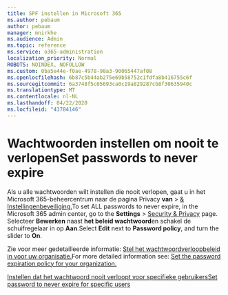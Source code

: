 ```yaml
---
title: SPF instellen in Microsoft 365
ms.author: pebaum
author: pebaum
manager: mnirkhe
ms.audience: Admin
ms.topic: reference
ms.service: o365-administration
localization_priority: Normal
ROBOTS: NOINDEX, NOFOLLOW
ms.custom: 0ba5e44e-f0ae-4978-98a3-90065447af08
ms.openlocfilehash: 6b87c5b44ab275e69b58752c1fdfa8b416755c6f
ms.sourcegitcommit: 6a3748f5c05693ca0c19a829287cb8f30635940c
ms.translationtype: MT
ms.contentlocale: nl-NL
ms.lasthandoff: 04/22/2020
ms.locfileid: "43784146"
---
```

# <a name="set-passwords-to-never-expire"></a><span data-ttu-id="b0080-102">Wachtwoorden instellen om nooit te verlopen</span><span class="sxs-lookup"><span data-stu-id="b0080-102">Set passwords to never expire</span></span> 

<span data-ttu-id="b0080-103">Als u alle wachtwoorden wilt instellen die nooit verlopen, gaat u in het Microsoft 365-beheercentrum naar de pagina Privacy **van** > [ &amp; Instellingenbeveiliging.](https://portal.office.com/adminportal/home#/settings/security)</span><span class="sxs-lookup"><span data-stu-id="b0080-103">To set ALL passwords to never expire, in the Microsoft 365 admin center, go to the **Settings** > [Security &amp; Privacy](https://portal.office.com/adminportal/home#/settings/security) page.</span></span> <span data-ttu-id="b0080-104">Selecteer **Bewerken** naast **het beleid wachtwoord**en schakel de schuifregelaar in op **Aan**.</span><span class="sxs-lookup"><span data-stu-id="b0080-104">Select **Edit** next to **Password policy**, and turn the slider to **On**.</span></span>
  
<span data-ttu-id="b0080-105">Zie voor meer gedetailleerde informatie: [Stel het wachtwoordverloopbeleid in voor uw organisatie.](https://docs.microsoft.com/office365/admin/manage/set-password-expiration-policy)</span><span class="sxs-lookup"><span data-stu-id="b0080-105">For more detailed information see: [Set the password expiration policy for your organization.](https://docs.microsoft.com/office365/admin/manage/set-password-expiration-policy)</span></span>
  
[<span data-ttu-id="b0080-106">Instellen dat het wachtwoord nooit verloopt voor specifieke gebruikers</span><span class="sxs-lookup"><span data-stu-id="b0080-106">Set password to never expire for specific users</span></span>](https://docs.microsoft.com/office365/admin/add-users/set-password-to-never-expire)
  
